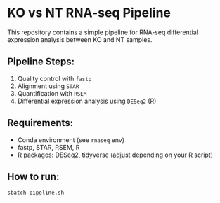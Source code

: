 # KO vs NT RNA-seq Pipeline

This repository contains a simple pipeline for RNA-seq differential expression analysis between KO and NT samples.

## Pipeline Steps:
1. Quality control with `fastp`
2. Alignment using `STAR`
3. Quantification with `RSEM`
4. Differential expression analysis using `DESeq2` (R)

## Requirements:
- Conda environment (see `rnaseq` env)
- fastp, STAR, RSEM, R
- R packages: DESeq2, tidyverse (adjust depending on your R script)

## How to run:
```bash
sbatch pipeline.sh
